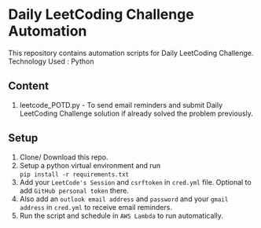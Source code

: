 # Daily LeetCoding Challenge Automation

This repository contains automation scripts for Daily LeetCoding Challenge.  
Technology Used : Python

## Content

1. leetcode_POTD.py - To send email reminders and submit Daily LeetCoding Challenge solution if already solved the problem previously.

## Setup

1. Clone/ Download this repo.
2. Setup a python virtual environment and run  
   `pip install -r requirements.txt`
3. Add your `LeetCode's Session` and `csrftoken` in `cred.yml` file. Optional to add `GitHub personal token` there.
4. Also add an `outlook email address` and `password` and your `gmail address` in `cred.yml` to receive email reminders.
4. Run the script and schedule in `AWS Lambda` to run automatically.
